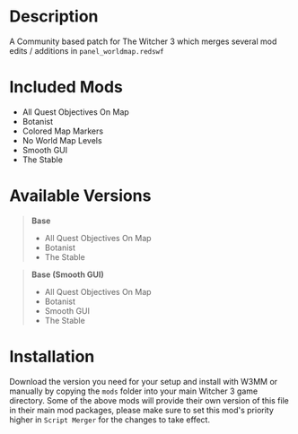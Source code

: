 # Description
A Community based patch for The Witcher 3 which merges several mod edits / additions in `panel_worldmap.redswf`

# Included Mods
- All Quest Objectives On Map
- Botanist
- Colored Map Markers
- No World Map Levels
- Smooth GUI
- The Stable

# Available Versions
  >**Base**
  > - All Quest Objectives On Map
  > - Botanist
  > - The Stable
  
  >**Base (Smooth GUI)**
  > - All Quest Objectives On Map
  > - Botanist
  > - Smooth GUI
  > - The Stable


# Installation
Download the version you need for your setup and install with W3MM or manually by copying the `mods` folder into your main Witcher 3 game directory.
Some of the above mods will provide their own version of this file in their main mod packages, please make sure to set this mod's priority higher in `Script Merger` for the changes to take effect.
